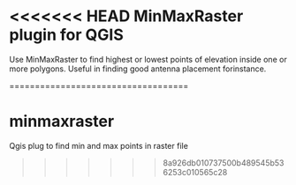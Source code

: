 <<<<<<< HEAD
MinMaxRaster plugin for QGIS
===================================

Use MinMaxRaster to find highest or lowest points of elevation inside one or more polygons.
Useful in finding good antenna placement forinstance.

===================================
# minmaxraster
Qgis plug to find min and max points in raster file
>>>>>>> 8a926db010737500b489545b536253c010565c28
